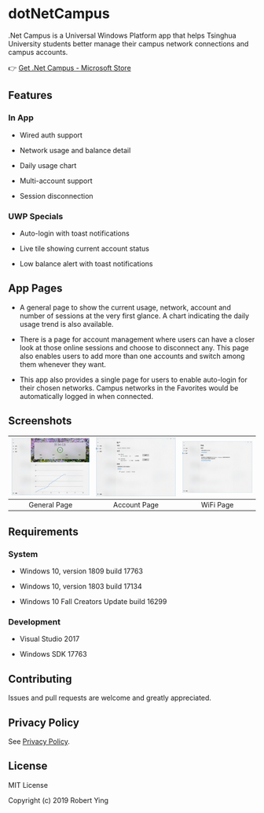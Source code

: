 # dotNetCampus

.Net Campus is a Universal Windows Platform app that helps Tsinghua University students better manage their campus network connections and campus accounts.

👉 [Get .Net Campus - Microsoft Store](https://www.microsoft.com/store/productId/9PDVWNT4K1MW)

## Features

### In App

- Wired auth support

- Network usage and balance detail

- Daily usage chart

- Multi-account support

- Session disconnection

### UWP Specials

- Auto-login with toast notifications

- Live tile showing current account status

- Low balance alert with toast notifications

## App Pages

- A general page to show the current usage, network, account and number of sessions at the very first glance. A chart indicating the daily usage trend is also available.

- There is a page for account management where users can have a closer look at those online sessions and choose to disconnect any. This page also enables users to add more than one accounts and switch among them whenever they want.

- This app also provides a single page for users to enable auto-login for their chosen networks. Campus networks in the Favorites would be automatically logged in when connected.

## Screenshots

| ![General Page](Screenshots/GeneralPage.png) | ![Account Page](Screenshots/AccountPage.png) | ![WiFi Page](Screenshots/WiFiPage.png) |
| :------------------------------------------: | :------------------------------------------: | :------------------------------------: |
|                 General Page                 |                 Account Page                 |               WiFi Page                |

## Requirements

### System

- Windows 10, version 1809 build 17763

- Windows 10, version 1803 build 17134

- Windows 10 Fall Creators Update build 16299

### Development

- Visual Studio 2017

- Windows SDK 17763

## Contributing

Issues and pull requests are welcome and greatly appreciated.

## Privacy Policy

See [Privacy Policy](PRIVACYPOLICY.md).

## License

MIT License

Copyright (c) 2019 Robert Ying
